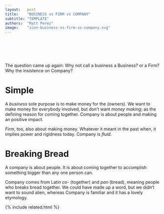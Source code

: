 ```yaml
---
layout:   post
title:    "BUSINESS vs FIRM vs COMPANY"
subtitle: "TEMPLATE"
authors:  "Matt Perez"
image:    "icon-business-vs-firm-vs-company.svg"
---
```


<div style="display:none;">
 <p>The question came up again: Why not call a business a <span class="_paradigm">Business</span>? or a <span class="_paradigm">Firm</span>? Why the insistence on <span class="_paradigm">Company</span>?</p>
</div>

<h1>&nbsp;</h1>
 <p>The question came up again: Why not call a business a <span class="_paradigm">Business</span>? or a <span class="_paradigm">Firm</span>? Why the insistence on <span class="_paradigm">Company</span>?</p>

<h1>Simple</h1>
 <p>A <em>business</em> sole purpose is to make money for the (owners). We want to make money for everybody involved, but don&rsquo;t want <em>money making</em>; as the defining reason for coming together. <span class="_paradigm">Company</span> is about people and making an positive impact.</p>
 <p><em>Firm</em>, too, also about making money. Whatever it meant in the past when, it implies power and rigidness today. <span class="_paradigm">Company</span> is <em>fluid</em>.</p>

<h1>Breaking Bread</h1>
 <p>A company is about people. It is about coming together to accomplish something bigger than any one person can.</p>
 <p><span class="_paradigm">Company</span> comes from Latin <em>co-</em> (together) and <em>pan</em> (bread), meaning people who breaks bread together. We could have made up a word, but we didn&rsquo;t want to sound alien, whereas <span class="_paradigm">Company</span> is familiar and it has a lovely etymology.</p>

{% include related.html %}
